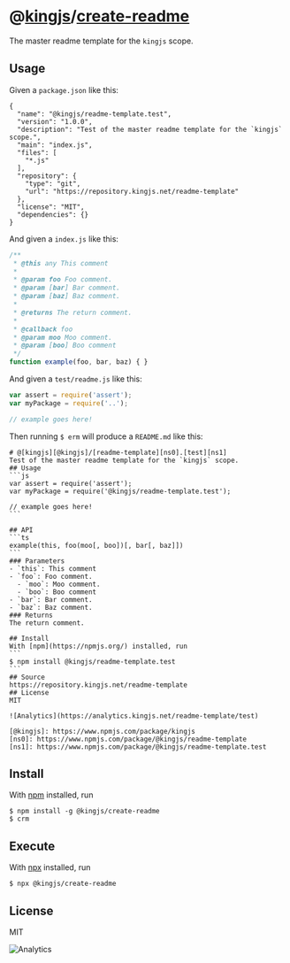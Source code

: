 # @[kingjs][@kingjs]/[create-readme][ns0]
The master readme template for the `kingjs` scope.
## Usage
Given a `package.json` like this:
```
{
  "name": "@kingjs/readme-template.test",
  "version": "1.0.0",
  "description": "Test of the master readme template for the `kingjs` scope.",
  "main": "index.js",
  "files": [
    "*.js"
  ],
  "repository": {
    "type": "git",
    "url": "https://repository.kingjs.net/readme-template"
  },
  "license": "MIT",
  "dependencies": {}
}

```
And given a `index.js` like this:
```js
/**
 * @this any This comment
 * 
 * @param foo Foo comment.
 * @param [bar] Bar comment.
 * @param [baz] Baz comment.
 * 
 * @returns The return comment.
 * 
 * @callback foo
 * @param moo Moo comment.
 * @param [boo] Boo comment
 */
function example(foo, bar, baz) { }

```
And given a `test/readme.js` like this:
```js
var assert = require('assert');
var myPackage = require('..');

// example goes here!
```
Then running `$ erm` will produce a `README.md` like this:
````
# @[kingjs][@kingjs]/[readme-template][ns0].[test][ns1]
Test of the master readme template for the `kingjs` scope.
## Usage
```js
var assert = require('assert');
var myPackage = require('@kingjs/readme-template.test');

// example goes here!
```

## API
```ts
example(this, foo(moo[, boo])[, bar[, baz]])
```
### Parameters
- `this`: This comment
- `foo`: Foo comment.
  - `moo`: Moo comment.
  - `boo`: Boo comment
- `bar`: Bar comment.
- `baz`: Baz comment.
### Returns
The return comment.

## Install
With [npm](https://npmjs.org/) installed, run
```
$ npm install @kingjs/readme-template.test
```
## Source
https://repository.kingjs.net/readme-template
## License
MIT

![Analytics](https://analytics.kingjs.net/readme-template/test)

[@kingjs]: https://www.npmjs.com/package/kingjs
[ns0]: https://www.npmjs.com/package/@kingjs/readme-template
[ns1]: https://www.npmjs.com/package/@kingjs/readme-template.test

````
## Install
With [npm](https://npmjs.org/) installed, run
```
$ npm install -g @kingjs/create-readme
$ crm
```
## Execute
With [npx](https://www.npmjs.com/package/npx) installed, run
```
$ npx @kingjs/create-readme
```
## License
MIT

![Analytics](https://analytics.kingjs.net/create-readme)

[@kingjs]: https://www.npmjs.com/package/kingjs
[ns0]: https://www.npmjs.com/package/@kingjs/create-readme
